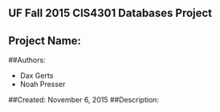 ## UF Fall 2015 CIS4301 Databases Project

## Project Name:  <pending>
##Authors:
- Dax Gerts
- Noah Presser

##Created: November 6, 2015
##Description: 
<pending>
